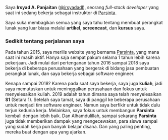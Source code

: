 <!-- ![Statistic](https://github-readme-stats.vercel.app/api?username=irsyadadl&show_icons=true&theme=default&border_radius=24&count_private=true) -->

Saya **Irsyad A. Panjaitan** ([@irsyadadl](https://twitter.com/irsyadadl)), seorang *full-stack developer* yang saat ini sedang bekerja sebagai instruktor di [Parsinta](http://parsinta.com/).

Saya suka membagikan semua yang saya tahu tentang membuat perangkat lunak yang luar biasa melalui **artikel**, **screencast**, dan **kursus** saya.

### Sedikit tentang perjalanan saya

Pada tahun 2015, saya merilis website yang bernama [Parsinta](http://parsinta.com/), yang mana saat ini masih aktif. Hanya saja sempat pakum selama 1 tahun lebih karena pekerjaan. Jadi mulai dari pertenganan tahun 2016 sampai 2018 saya bekerja di beberapa perusahaan yang bergerak di bidang jasa pembuatan perangkat lunak, dan saya bekerja sebagai software engineer.

Kenapa sampai 2018? Karena pada saat saya bekerja, saya juga **kuliah**, jadi saya memutuskan untuk meninggalkan perusahaan dan fokus untuk menyelesaikan kuliah. 2019 adalah tahun dimana saya telah menyelesaikan **S1** (Setara 1). Setelah saya tamat, saya di panggil ke beberapa perusahaan untuk menjadi tim software engineer. Namun saya berfikir untuk tidak dulu terjun kedunia kerja. Melainkan, saya fokus untuk membangun **Parsinta** kembali dengan lebih baik. Dan Alhamdulillah, sampai sekarang **Parsinta** juga tidak memberikan dampak yang mengecewakan, para siswa sampai yang sudah kerja pun banyak belajar disana. Dan yang paling penting, mereka buat dengan apa yang ajarkan.

